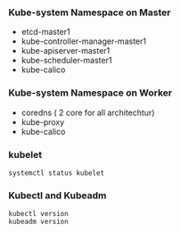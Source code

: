 
### Kube-system Namespace on Master
- etcd-master1
- kube-controller-manager-master1
- kube-apiserver-master1
- kube-scheduler-master1
- kube-calico
  
### Kube-system Namespace on Worker
- coredns ( 2 core for all architechtur)
- kube-proxy 
- kube-calico

### kubelet
```
systemctl status kubelet
```

### Kubectl and Kubeadm
```
kubectl version
kubeadm version
```
